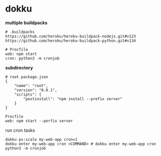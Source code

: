 # dokku



**multiple buildpacks**

```
# .buildpacks
https://github.com/heroku/heroku-buildpack-nodejs.git#v123
https://github.com/heroku/heroku-buildpack-python.git#v134
```

```
# Procfile
web: npm start
cron: python3 -m cronjob
```



**subdirectory**

```
# root package.json
{
    "name": "root",
    "version": "0.0.1",
    "scripts": {
        "postinstall": "npm install --prefix server"
    }
}
```

```
Procfile
web: npm start --perfix server
```



run cron tasks

```
dokku ps:scale my-web-app cron=1
dokku enter my-web-app cron <COMMAND> # dokku enter my-web-app cron python3 -m cronjob
```



